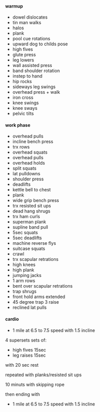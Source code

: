 #### warmup

* dowel dislocates
* tin man walks
* halos
* plank
* pool cue rotations
* upward dog to childs pose
* high fives
* glute press
* leg lowers
* wall assisted press
* band shoulder rotation
* instep to hand
* hip rocks
* sideways leg swings
* overhead press + walk
* iron cross
* knee swings
* knee sways
* pelvic tilts

#### work phase

* overhead pulls
* incline bench press
* trx rows
* overhead squats
* overhead pulls
* overhead holds
* split squats
* lat pulldowns
* shoulder press
* deadlifts
* kettle bell to chest
* plank
* wide grip bench press
* trx resisted sit ups
* dead hang shrugs
* trx ham curls
* superman plank
* supline band pull
* 5sec squats
* 5sec deadlifts
* machine reverse flys
* suitcase squats
* crawl
* trx scapular retrations
* high knees
* high plank
* jumping jacks
* 1 arm rows
* bent over scapular retrations
* trap shrugs
* front hold arms extended
* 45 degree trap 3 raise
* reclined lat pulls

#### cardio

* 1 mile at 6.5 to 7.5 speed with 1.5 incline

4 supersets sets of:

* high fives 15sec
* leg raises 15sec

with 20 sec rest 

repeated with planks/resisted sit ups

10 minuts with skipping rope

then ending with 

* 1 mile at 6.5 to 7.5 speed with 1.5 incline
